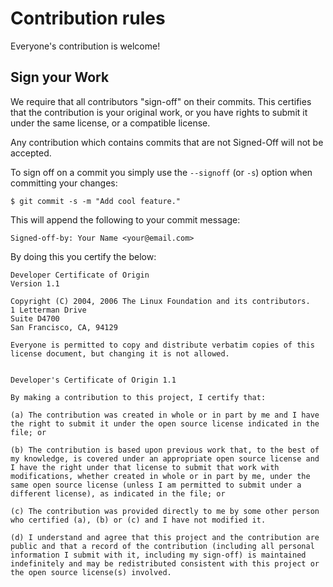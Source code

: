 # Contribution rules
Everyone's contribution is welcome!


<a name="Sign"></a>Sign your Work
--------------

We require that all contributors "sign-off" on their commits. This certifies that the contribution is your original work, or you have rights to submit it under the same license, or a compatible license.

Any contribution which contains commits that are not Signed-Off will not be accepted.

To sign off on a commit you simply use the `--signoff` (or `-s`) option when committing your changes:

    $ git commit -s -m "Add cool feature."

This will append the following to your commit message:

    Signed-off-by: Your Name <your@email.com>

By doing this you certify the below:

    Developer Certificate of Origin  
    Version 1.1

    Copyright (C) 2004, 2006 The Linux Foundation and its contributors.  
    1 Letterman Drive  
    Suite D4700  
    San Francisco, CA, 94129

    Everyone is permitted to copy and distribute verbatim copies of this license document, but changing it is not allowed.


    Developer's Certificate of Origin 1.1

    By making a contribution to this project, I certify that:

    (a) The contribution was created in whole or in part by me and I have the right to submit it under the open source license indicated in the file; or

    (b) The contribution is based upon previous work that, to the best of my knowledge, is covered under an appropriate open source license and I have the right under that license to submit that work with modifications, whether created in whole or in part by me, under the same open source license (unless I am permitted to submit under a different license), as indicated in the file; or

    (c) The contribution was provided directly to me by some other person who certified (a), (b) or (c) and I have not modified it.

    (d) I understand and agree that this project and the contribution are public and that a record of the contribution (including all personal information I submit with it, including my sign-off) is maintained indefinitely and may be redistributed consistent with this project or the open source license(s) involved.